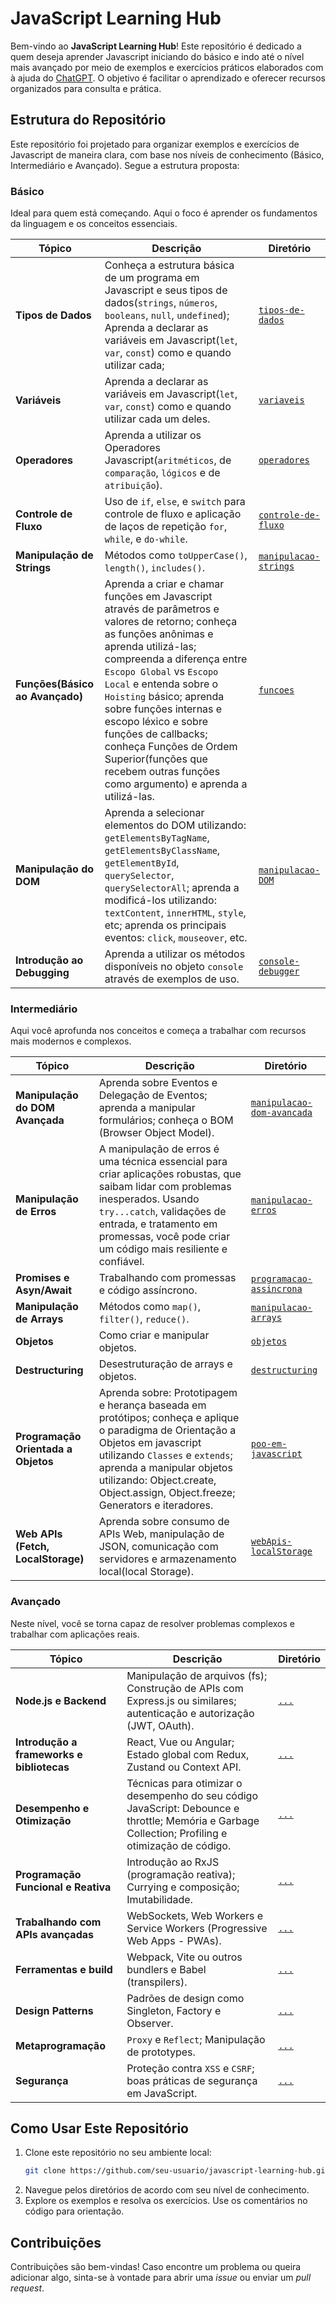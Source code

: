 # JavaScript Learning Hub
Bem-vindo ao **JavaScript Learning Hub**! Este repositório é dedicado a quem deseja aprender Javascript iniciando do básico e indo até o nível mais avançado por meio de exemplos e exercícios práticos elaborados com à ajuda do [ChatGPT](https://chatgpt.com/). O objetivo é facilitar o aprendizado e oferecer recursos organizados para consulta e prática.

## Estrutura do Repositório
Este repositório foi projetado para organizar exemplos e exercícios de Javascript de maneira clara, com base nos níveis de conhecimento (Básico, Intermediário e Avançado). Segue a estrutura proposta:

### Básico
Ideal para quem está começando. Aqui o foco é aprender os fundamentos da linguagem e os conceitos essenciais.

|         Tópico         |                  Descrição                  |               Diretório              |
|------------------------|---------------------------------------------|--------------------------------------|
| **Tipos de Dados**     | Conheça a estrutura básica de um programa em Javascript e seus tipos de dados(``strings``, ``números``, ``booleans``, ``null``, ``undefined``); Aprenda a declarar as variáveis em Javascript(``let``, ``var``, ``const``) como e quando utilizar cada;                    | [``tipos-de-dados``](#)                |
| **Variáveis**  | Aprenda a declarar as variáveis em Javascript(``let``, ``var``, ``const``) como e quando utilizar cada um deles.                           | [``variaveis``](#)                 |
| **Operadores**  | Aprenda a utilizar os Operadores Javascript(``aritméticos``, de ``comparação``, ``lógicos`` e de ``atribuição``). | [``operadores``](#) |
| **Controle de Fluxo**  | Uso de `if`, `else`, e `switch` para controle de fluxo e aplicação de laços de repetição `for`, `while`, e `do-while`.                            | [``controle-de-fluxo``](#)                 |
| **Manipulação de Strings** | Métodos como `toUpperCase()`, `length()`, `includes()`. | [``manipulacao-strings``](#)  |
| **Funções(Básico ao Avançado)**  | Aprenda a criar e chamar funções em Javascript através de parâmetros e valores de retorno; conheça as funções anônimas e aprenda utilizá-las; compreenda a diferença entre ``Escopo Global`` vs ``Escopo Local`` e entenda sobre o ``Hoisting`` básico; aprenda sobre funções internas e escopo léxico e sobre funções de callbacks; conheça Funções de Ordem Superior(funções que recebem outras funções como argumento) e aprenda a utilizá-las.   | [``funcoes``](#)  |
| **Manipulação do DOM** | Aprenda a selecionar elementos do DOM utilizando: ``getElementsByTagName``, ``getElementsByClassName``, ``getElementById``, ``querySelector``, ``querySelectorAll``; aprenda a modificá-los utilizando: ``textContent``, ``innerHTML``, ``style``, etc; aprenda os principais eventos: ``click``, ``mouseover``, etc. | [``manipulacao-DOM``](#) | 
| **Introdução ao Debugging** | Aprenda a utilizar os métodos disponíveis no objeto ``console`` através de exemplos de uso. | [``console-debugger``](#) |


### Intermediário
Aqui você aprofunda nos conceitos e começa a trabalhar com recursos mais modernos e complexos.

|         Tópico         |                  Descrição                  |               Diretório              |
|------------------------|---------------------------------------------|--------------------------------------|
| **Manipulação do DOM Avançada**  | Aprenda sobre Eventos e Delegação de Eventos; aprenda a manipular formulários; conheça o BOM (Browser Object Model).  | [``manipulacao-dom-avancada``](#)  |
| **Manipulação de Erros** | A manipulação de erros é uma técnica essencial para criar aplicações robustas, que saibam lidar com problemas inesperados. Usando ``try...catch``, validações de entrada, e tratamento em promessas, você pode criar um código mais resiliente e confiável. | [``manipulacao-erros``](#) |
| **Promises e Asyn/Await**  | Trabalhando com promessas e código assíncrono. | [``programacao-assincrona``](#) |
| **Manipulação de Arrays**  | Métodos como `map()`, `filter()`, `reduce()`.  | [``manipulacao-arrays``](#)  |
| **Objetos**  | Como criar e manipular objetos.   |  [``objetos``](#)                 |
| **Destructuring**   | Desestruturação de arrays e objetos.                   | [``destructuring``](#)  |
| **Programação Orientada a Objetos** | Aprenda sobre: Prototipagem e herança baseada em protótipos; conheça e aplique o paradigma de Orientação a Objetos em javascript utilizando ``Classes`` e ``extends``; aprenda a manipular objetos utilizando: Object.create, Object.assign, Object.freeze; Generators e iteradores.  | [``poo-em-javascript``](#)  |
| **Web APIs (Fetch, LocalStorage)**  | Aprenda sobre consumo de APIs Web, manipulação de JSON, comunicação com servidores e armazenamento local(local Storage).                             | [``webApis-localStorage``](#)  |

### Avançado
Neste nível, você se torna capaz de resolver problemas complexos e trabalhar com aplicações reais.

|         Tópico         |                  Descrição                  |               Diretório              |
|------------------------|---------------------------------------------|--------------------------------------|
| **Node.js e Backend** | Manipulação de arquivos (fs); Construção de APIs com Express.js ou similares; autenticação e autorização (JWT, OAuth). | [``...``](#) | 
| **Introdução a frameworks e bibliotecas** | React, Vue ou Angular; Estado global com Redux, Zustand ou Context API. | [``...``](#) |
| **Desempenho e Otimização** | Técnicas para otimizar o desempenho do seu código JavaScript: Debounce e throttle; Memória e Garbage Collection; Profiling e otimização de código.  | [``...``](#)  |
| **Programação Funcional e Reativa** | Introdução ao RxJS (programação reativa); Currying e composição; Imutabilidade.     | [``...``](#)  |
| **Trabalhando com APIs avançadas** | WebSockets, Web Workers e Service Workers (Progressive Web Apps - PWAs).     | [``...``](#)  |
| **Ferramentas e build**  | Webpack, Vite ou outros bundlers e Babel (transpilers).    | [``...``](#)  |
| **Design Patterns**  | Padrões de design como Singleton, Factory e Observer.      | [``...``](#)  |
| **Metaprogramação** | ``Proxy`` e ``Reflect``; Manipulação de prototypes. | [``...``](#) |
| **Segurança** | Proteção contra ``XSS`` e ``CSRF``; boas práticas de segurança em JavaScript. | [``...``](#)|

## Como Usar Este Repositório
1. Clone este repositório no seu ambiente local:
   ```bash
   git clone https://github.com/seu-usuario/javascript-learning-hub.git
   ```
2. Navegue pelos diretórios de acordo com seu nível de conhecimento.
3. Explore os exemplos e resolva os exercícios. Use os comentários no código para orientação.

## Contribuições
Contribuições são bem-vindas! Caso encontre um problema ou queira adicionar algo, sinta-se à vontade para abrir uma _issue_ ou enviar um _pull request_.
